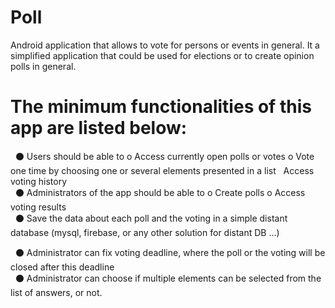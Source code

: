 # Poll
 Android application that allows to vote for persons or events in general. It a simplified application that could be used for elections or to create opinion polls in general. 


# The minimum functionalities of this app are listed below:<br /> 
&nbsp;&nbsp;⚫ Users should be able to  o Access currently open polls or votes o Vote one time by choosing one or several elements presented in a list&nbsp;&nbsp; Access voting history <br/>
&nbsp;&nbsp;⚫ Administrators of the app should be able to  o Create polls o Access voting results<br/>
&nbsp;&nbsp;⚫ Save the data about each poll and the voting in a simple distant database (mysql, firebase, or any other solution for distant DB …) <br/>

&nbsp;&nbsp;⚫ Administrator can fix voting deadline, where the poll or the voting will be closed after this deadline<br/>
&nbsp;&nbsp;⚫ Administrator can choose if multiple elements can be selected from the list of answers, or not. <br/>
